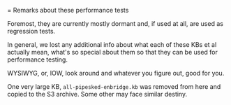 = Remarks about these performance tests

Foremost, they are currently mostly dormant and, if used at all,
are used as regression tests.

In general, we lost any additional info about what each of
these KBs et al actually mean, what's so special about
them so that they can be used for performance testing.

WYSIWYG, or, IOW, look around and whatever you figure out,
good for you.

One very large KB, `all-pipesked-enbridge.kb` was removed from
here and copied to the S3 archive. Some other may face similar
destiny.
